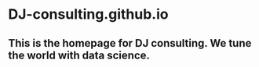 # DJ-consulting.github.io

## This is the homepage for DJ consulting. We tune the world with data science. 
